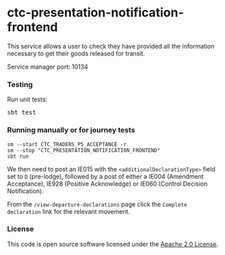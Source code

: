 
# ctc-presentation-notification-frontend

This service allows a user to check they have provided all the information necessary to get their goods released for transit.

Service manager port: 10134

### Testing

Run unit tests:
<pre>sbt test</pre> 

### Running manually or for journey tests

    sm --start CTC_TRADERS_P5_ACCEPTANCE -r
    sm --stop "CTC_PRESENTATION_NOTIFICATION_FRONTEND"
    sbt run

We then need to post an IE015 with the `<additionalDeclarationType>` field set to `D` (pre-lodge), followed by a post of either a IE004 (Amendment Acceptance), IE928 (Positive Acknowledge) or IE060 (Control Decision Notification).

From the `/view-departure-declarations` page click the `Complete declaration` link for the relevant movement.

### License

This code is open source software licensed under the [Apache 2.0 License]("http://www.apache.org/licenses/LICENSE-2.0.html").